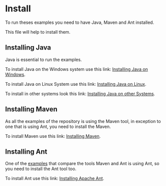 # Install

To run theses examples you need to have Java, Maven and Ant installed.

This file will help to install them.

## Installing Java

Java is essential to run the examples.

To install Java on the Windows system use this link: [Installing Java on Windows](https://java.com/en/download/help/windows_manual_download.xml).

To install Java on Linux System use this link:
[Installing Java on Linux](https://java.com/en/download/help/linux_install.xml).

To install in other systems look this link:
[Installing Java on other Systems](https://java.com/en/download/help/download_options.xml).


## Installing Maven

As all the examples of the repository is using the Maven tool,
in exception to one that is using Ant, you need to install the Maven.

To install Maven use this link: [Installing Maven](https://maven.apache.org/install.html).


## Installing Ant

One of the [examples](mvn-vs-ant/README.md) that compare the tools Maven and Ant is using Ant,
so you need to install the Ant tool too.

To install Ant use this link: [Installing Apache Ant](http://ant.apache.org/manual/install.html).
